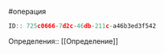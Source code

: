 #операция

```javascript
ID:: 725c0666-7d2c-46db-211c-a46b3ed3f542
```

Определения:: [[Определение]]